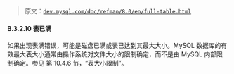 > 原文：[`dev.mysql.com/doc/refman/8.0/en/full-table.html`](https://dev.mysql.com/doc/refman/8.0/en/full-table.html)

#### B.3.2.10 表已满

如果出现表满错误，可能是磁盘已满或表已达到其最大大小。MySQL 数据库的有效最大表大小通常由操作系统对文件大小的限制确定，而不是由 MySQL 内部限制确定。参见 第 10.4.6 节，“表大小限制”。
